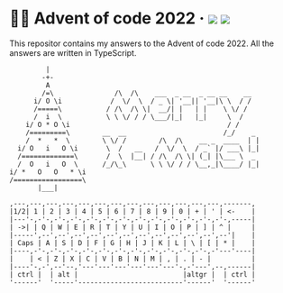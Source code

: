 # 🎅🏻 Advent of code 2022 &middot; ![](https://img.shields.io/badge/days%20completed-4-red) ![](https://img.shields.io/badge/stars%20⭐-8-yellow)

This repositor contains my answers to the Advent of code 2022. All the answers are written in TypeScript.

```
         |
        -+-
         A
        /=\               /\  /\    ___  _ __  _ __ __    __
      i/ O \i            /  \/  \  / _ \| '__|| '__|\ \  / /
      /=====\           / /\  /\ \|  __/| |   | |    \ \/ /
      /  i  \           \ \ \/ / / \___/|_|   |_|     \  /
    i/ O * O \i                                       / /
    /=========\        __  __                        /_/    _
    /  *   *  \        \ \/ /        /\  /\    __ _  ____  | |
  i/ O   i   O \i       \  /   __   /  \/  \  / _` |/ ___\ |_|
  /=============\       /  \  |__| / /\  /\ \| (_| |\___ \  _
  /  O   i   O  \      /_/\_\      \ \ \/ / / \__,_|\____/ |_|
i/ *   O   O   * \i
/=================\
       |___|

,---,---,---,---,---,---,---,---,---,---,---,---,---,-------,
|1/2| 1 | 2 | 3 | 4 | 5 | 6 | 7 | 8 | 9 | 0 | + | ' | <-    |
|---'-,-'-,-'-,-'-,-'-,-'-,-'-,-'-,-'-,-'-,-'-,-'-,-'-,-----|
| ->| | Q | W | E | R | T | Y | U | I | O | P | ] | ^ |     |
|-----',--',--',--',--',--',--',--',--',--',--',--',--'|    |
| Caps | A | S | D | F | G | H | J | K | L | \ | [ | * |    |
|----,-'-,-'-,-'-,-'-,-'-,-'-,-'-,-'-,-'-,-'-,-'-,-'---'----|
|    | < | Z | X | C | V | B | N | M | , | . | - |          |
|----'-,-',--'--,'---'---'---'---'---'---'-,-'---',--,------|
| ctrl |  | alt |                          |altgr |  | ctrl |
'------'  '-----'--------------------------'------'  '------'
```
